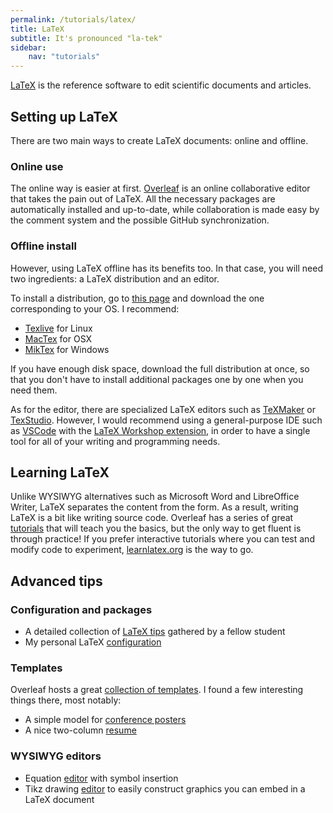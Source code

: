```yaml
---
permalink: /tutorials/latex/
title: LaTeX
subtitle: It's pronounced "la-tek"
sidebar:
    nav: "tutorials"
---
```


[LaTeX](https://www.latex-project.org/) is the reference software to edit scientific documents and articles.

## Setting up LaTeX

There are two main ways to create LaTeX documents: online and offline.

### Online use

The online way is easier at first. [Overleaf](https://www.overleaf.com/) is an online collaborative editor that takes the pain out of LaTeX. All the necessary packages are automatically installed and up-to-date, while collaboration is made easy by the comment system and the possible GitHub synchronization.

### Offline install

However, using LaTeX offline has its benefits too. In that case, you will need two ingredients: a LaTeX distribution and an editor.

To install a distribution, go to [this page](https://www.latex-project.org/get/) and download the one corresponding to your OS. I recommend:

- [Texlive](https://www.tug.org/texlive/quickinstall.html) for Linux
- [MacTex](https://www.tug.org/mactex/mactex-download.html) for OSX
- [MikTex](https://miktex.org/download) for Windows
  
If you have enough disk space, download the full distribution at once, so that you don't have to install additional packages one by one when you need them.

As for the editor, there are specialized LaTeX editors such as [TeXMaker](https://www.xm1math.net/texmaker/) or [TexStudio](https://www.texstudio.org/). However, I would recommend using a general-purpose IDE such as [VSCode](../tutorials/vscode.md) with the [LaTeX Workshop extension](https://marketplace.visualstudio.com/items?itemName=James-Yu.latex-workshop), in order to have a single tool for all of your writing and programming needs.

## Learning LaTeX

Unlike WYSIWYG alternatives such as Microsoft Word and LibreOffice Writer, LaTeX separates the content from the form. As a result, writing LaTeX is a bit like writing source code. Overleaf has a series of great [tutorials](https://fr.overleaf.com/learn) that will teach you the basics, but the only way to get fluent is through practice! If you prefer interactive tutorials where you can test and modify code to experiment, [learnlatex.org](https://www.learnlatex.org/en/) is the way to go.

## Advanced tips

### Configuration and packages

- A detailed collection of [LaTeX tips](https://github.com/RiMillo/LaTeX_tips) gathered by a fellow student
- My personal LaTeX [configuration](https://github.com/gdalle/LaTeX-packages)

### Templates

Overleaf hosts a great [collection of templates](https://www.overleaf.com/latex/templates). I found a few interesting things there, most notably:

- A simple model for [conference posters](https://fr.overleaf.com/articles/decaf-poster/ryfhdpmwcnpd)
- A nice two-column [resume](https://github.com/liantze/AltaCV)

### WYSIWYG editors

- Equation [editor](https://latex.codecogs.com/eqneditor/editor.php) with symbol insertion
- Tikz drawing [editor](http://latexdraw.sourceforge.net/) to easily construct graphics you can embed in a LaTeX document
